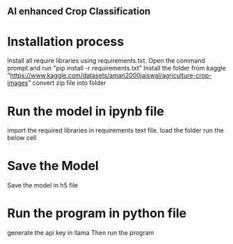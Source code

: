 ## AI enhanced Crop Classification

# Installation process
Install all require libraries using requirements.txt. 
Open the command prompt and run "pip install -r requirements.txt"
Install the folder from kaggle "https://www.kaggle.com/datasets/aman2000jaiswal/agriculture-crop-images"
convert zip file into folder

# Run the model in ipynb file
import the required libraries in requirements text file.
load the folder 
run the below cell

# Save the Model
Save the model in h5 file

# Run the program in python file
generate the api key in llama
Then run the program

